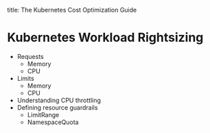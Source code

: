 title: The Kubernetes Cost Optimization Guide

# Kubernetes Workload Rightsizing

- Requests
    - Memory
    - CPU
- Limits
    - Memory
    - CPU
- Understanding CPU throttling
- Defining resource guardrails
    - LimitRange
    - NamespaceQuota